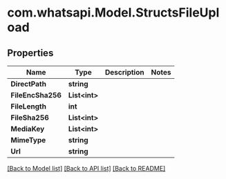 
# com.whatsapi.Model.StructsFileUpload

## Properties

Name | Type | Description | Notes
------------ | ------------- | ------------- | -------------
**DirectPath** | **string** |  | 
**FileEncSha256** | **List&lt;int&gt;** |  | 
**FileLength** | **int** |  | 
**FileSha256** | **List&lt;int&gt;** |  | 
**MediaKey** | **List&lt;int&gt;** |  | 
**MimeType** | **string** |  | 
**Url** | **string** |  | 

[[Back to Model list]](../README.md#documentation-for-models)
[[Back to API list]](../README.md#documentation-for-api-endpoints)
[[Back to README]](../README.md)

